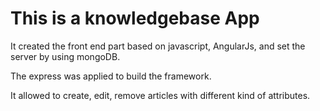# This is a knowledgebase App

It created the front end part based on javascript, AngularJs, and set the server by using mongoDB. 

The express was applied to build the framework.

It allowed to create, edit, remove articles with different kind of attributes.
